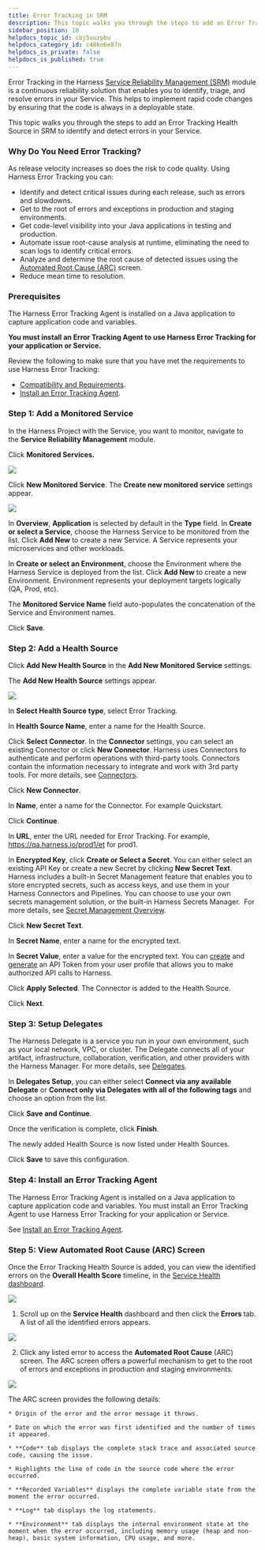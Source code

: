 ```yaml
---
title: Error Tracking in SRM
description: This topic walks you through the steps to add an Error Tracking Health Source in SRM
sidebar_position: 10
helpdocs_topic_id: cbj5uuzpbu
helpdocs_category_id: c40ko6e87n
helpdocs_is_private: false
helpdocs_is_published: true
---
```


Error Tracking in the Harness [Service Reliability Management (SRM)](../../howtos-service-reliability-management/service-reliability-management-basics.md#sort=relevancy&f:@commonsource=[NextGen%20Docs]) module is a continuous reliability solution that enables you to identify, triage, and resolve errors in your Service. This helps to implement rapid code changes by ensuring that the code is always in a deployable state.

This topic walks you through the steps to add an Error Tracking Health Source in SRM to identify and detect errors in your Service.

### Why Do You Need Error Tracking?

As release velocity increases so does the risk to code quality. Using Harness Error Tracking you can:

* Identify and detect critical issues during each release, such as errors and slowdowns.
* Get to the root of errors and exceptions in production and staging environments.
* Get code-level visibility into your Java applications in testing and production.
* Automate issue root-cause analysis at runtime, eliminating the need to scan logs to identify critical errors.
* Analyze and determine the root cause of detected issues using the [Automated Root Cause (ARC)](error-tracking-in-srm.md#step-3-view-automated-root-cause-arc-screen) screen.
* Reduce mean time to resolution.

### Prerequisites

The Harness Error Tracking Agent is installed on a Java application to capture application code and variables.

**You must install an Error Tracking Agent to use Harness Error Tracking for your application or Service.**

Review the following to make sure that you have met the requirements to use Harness Error Tracking:

* [Compatibility and Requirements](install-the-error-tracking-agent.md#compatibility-and-requirements).
* [Install an Error Tracking Agent](install-the-error-tracking-agent.md).

### Step 1: Add a Monitored Service

In the Harness Project with the Service, you want to monitor, navigate to the **Service Reliability Management** module.

Click **Monitored Services.**

[![](./static/error-tracking-in-srm-00.png)](./static/error-tracking-in-srm-01.png)

Click **New Monitored Service**. The **Create new monitored service** settings appear.

[![](./static/error-tracking-in-srm-02.png)](./static/error-tracking-in-srm-03.png)

In **Overview**, **Application** is selected by default in the **Type** field. In **Create or select a Service**, choose the Harness Service to be monitored from the list. Click **Add New** to create a new Service. A Service represents your microservices and other workloads.

In **Create or select an Environment**, choose the Environment where the Harness Service is deployed from the list. Click **Add New** to create a new Environment. Environment represents your deployment targets logically (QA, Prod, etc).

The **Monitored Service Name** field auto-populates the concatenation of the Service and Environment names.

Click **Save**.

### Step 2: Add a Health Source

Click **Add New Health Source** in the **Add New Monitored Service** settings.

The **Add New Health Source** settings appear.

[![](./static/error-tracking-in-srm-04.png)](./static/error-tracking-in-srm-05.png)

In **Select Health Source type**, select Error Tracking.

In **Health Source Name**, enter a name for the Health Source.

Click **Select Connector**. In the **Connector** settings, you can select an existing Connector or click **New Connector**. Harness uses Connectors to authenticate and perform operations with third-party tools. Connectors contain the information necessary to integrate and work with 3rd party tools. For more details, see [Connectors](https://docs.harness.io/category/connectors).

Click **New Connector**.

In **Name**, enter a name for the Connector. For example Quickstart.

Click **Continue**.

In **URL**, enter the URL needed for Error Tracking. For example, https://qa.harness.io/prod1/et for prod1.

In **Encrypted Key**, click **Create or Select a Secret**. You can either select an existing API Key or create a new Secret by clicking **New Secret Text**. Harness includes a built-in Secret Management feature that enables you to store encrypted secrets, such as access keys, and use them in your Harness Connectors and Pipelines. You can choose to use your own secrets management solution, or the built-in Harness Secrets Manager.  For more details, see [Secret Management Overview](../../../platform/6_Security/1-harness-secret-manager-overview.md#sort=relevancy&f:@commonsource=[NextGen%20Docs]).

Click **New Secret Text**.

In **Secret Name**, enter a name for the encrypted text.

In **Secret Value**, enter a value for the encrypted text. You can [create](../../../platform/4_Role-Based-Access-Control/7-add-and-manage-api-keys.md#create-personal-access-token) and [generate](../../../platform/4_Role-Based-Access-Control/7-add-and-manage-api-keys.md#generate-personal-access-token) an API Token from your user profile that allows you to make authorized API calls to Harness.

Click **Apply Selected**. The Connector is added to the Health Source.

Click **Next**.

### Step 3: Setup Delegates

The Harness Delegate is a service you run in your own environment, such as your local network, VPC, or cluster. The Delegate connects all of your artifact, infrastructure, collaboration, verification, and other providers with the Harness Manager. For more details, see [Delegates](https://docs.harness.io/category/9i5thr0ot2-delegates#sort=relevancy&f:@commonsource=[NextGen%20Docs]).

In **Delegates Setup**, you can either select **Connect via any available Delegate** or **Connect only via Delegates with all of the following tags** and choose an option from the list.

Click **Save and Continue**.

Once the verification is complete, click **Finish**.

The newly added Health Source is now listed under Health Sources.

Click **Save** to save this configuration.

### Step 4: Install an Error Tracking Agent

The Harness Error Tracking Agent is installed on a Java application to capture application code and variables. You must install an Error Tracking Agent to use Harness Error Tracking for your application or Service.

See [Install an Error Tracking Agent](install-the-error-tracking-agent.md).

### Step 5: View Automated Root Cause (ARC) Screen

Once the Error Tracking Health Source is added, you can view the identified errors on the **Overall Health Score** timeline, in the [Service Health dashboard](../../howtos-service-reliability-management/change-impact-analysis-quickstart.md#step-4-view-service-health).

![](./static/error-tracking-in-srm-06.png)


1. Scroll up on the **Service Health** dashboard and then click the **Errors** tab. A list of all the identified errors appears.

  ![](./static/error-tracking-in-srm-07.png)

2. Click any listed error to access the **Automated Root Cause** (ARC) screen. The ARC screen offers a powerful mechanism to get to the root of errors and exceptions in production and staging environments.

  ![](./static/error-tracking-in-srm-08.png)

  The ARC screen provides the following details:

    * Origin of the error and the error message it throws.

    * Date on which the error was first identified and the number of times it appeared.

    * **Code** tab displays the complete stack trace and associated source code, causing the issue.

    * Highlights the line of code in the source code where the error occurred.

    * **Recorded Variables** displays the complete variable state from the moment the error occurred.

    * **Log** tab displays the log statements.

    * **Environment** tab displays the internal environment state at the moment when the error occurred, including memory usage (heap and non-heap), basic system information, CPU usage, and more.
